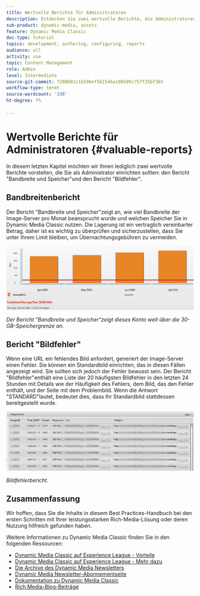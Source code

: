 ```yaml
---
title: Wertvolle Berichte für Administratoren
description: Entdecken Sie zwei wertvolle Berichte, die Administratoren von Dynamic Media Classic einrichten sollten.
sub-product: dynamic-media, assets
feature: Dynamic Media Classic
doc-type: tutorial
topics: development, authoring, configuring, reports
audience: all
activity: use
topic: Content Management
role: Admin
level: Intermediate
source-git-commit: 7200601c1b59bef5b1546a100589c757f25bf365
workflow-type: tm+mt
source-wordcount: '338'
ht-degree: 7%

---
```



# Wertvolle Berichte für Administratoren {#valuable-reports}

In diesem letzten Kapitel möchten wir Ihnen lediglich zwei wertvolle Berichte vorstellen, die Sie als Administrator einrichten sollten: den Bericht &quot;Bandbreite und Speicher&quot;und den Bericht &quot;Bildfehler&quot;.

## Bandbreitenbericht

Der Bericht &quot;Bandbreite und Speicher&quot;zeigt an, wie viel Bandbreite der Image-Server pro Monat beansprucht wurde und welchen Speicher Sie in Dynamic Media Classic nutzen. Die Lagerung ist ein vertraglich vereinbarter Betrag, daher ist es wichtig zu überprüfen und sicherzustellen, dass Sie unter Ihrem Limit bleiben, um Übernachtungsgebühren zu vermeiden.

![Bild](assets/valuable-reports/reports-1.jpg)

_Der Bericht &quot;Bandbreite und Speicher&quot;zeigt dieses Konto weit über die 30-GB-Speichergrenze an._

## Bericht &quot;Bildfehler&quot;

Wenn eine URL ein fehlendes Bild anfordert, generiert der Image-Server einen Fehler. Sie können ein Standardbild einrichten, das in diesen Fällen angezeigt wird. Sie sollten sich jedoch der Fehler bewusst sein. Der Bericht &quot;Bildfehler&quot;enthält eine Liste der 20 häufigsten Bildfehler in den letzten 24 Stunden mit Details wie der Häufigkeit des Fehlers, dem Bild, das den Fehler enthält, und der Seite mit dem Problembild. Wenn die Antwort &quot;STANDARD&quot;lautet, bedeutet dies, dass Ihr Standardbild stattdessen bereitgestellt wurde.

![Bild](assets/valuable-reports/reports-2.jpg)

_Bildfehlerbericht._

## Zusammenfassung

Wir hoffen, dass Sie die Inhalte in diesem Best Practices-Handbuch bei den ersten Schritten mit Ihrer leistungsstarken Rich-Media-Lösung oder deren Nutzung hilfreich gefunden haben.

Weitere Informationen zu Dynamic Media Classic finden Sie in den folgenden Ressourcen:

- [Dynamic Media Classic auf Experience League - Vorteile](https://guided.adobe.com/?launch=AEM-5a#recommended/solutions/experience-manager)
- [Dynamic Media Classic auf Experience League - Mehr dazu](https://guided.adobe.com/?launch=AEM-6a#recommended/solutions/experience-manager)
- [Die Archive des Dynamic Media Newsletters](https://experienceleague.adobe.com/docs/dynamic-media-classic/using/dynamic-media-newsletter.html)
- [Dynamic Media Newsletter-Abonnementseite](https://www.adobe.com/subscription/dynamic-media-newsletter.html)
- [Dokumentation zu Dynamic Media Classic](https://experienceleague.adobe.com/docs/dynamic-media-classic/using/home.html)
- [Rich Media-Blog-Beiträge](https://theblog.adobe.com/tag/dynamic-media)
